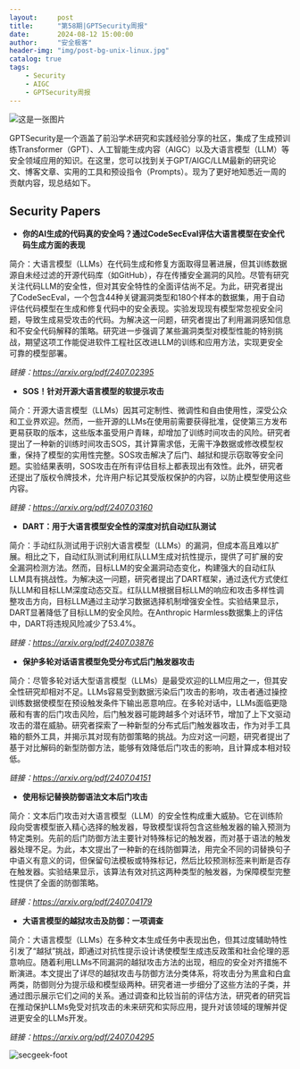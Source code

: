 ```yaml
---
layout:     post
title:      "第58期|GPTSecurity周报"
date:       2024-08-12 15:00:00
author:     "安全极客"
header-img: "img/post-bg-unix-linux.jpg"
catalog: true
tags:
    - Security
    - AIGC
    - GPTSecurity周报
---
```


![这是一张图片](https://www.gptsecurity.info/img/in-post/0807/01.jpg)


GPTSecurity是一个涵盖了前沿学术研究和实践经验分享的社区，集成了生成预训练Transformer（GPT）、人工智能生成内容（AIGC）以及大语言模型（LLM）等安全领域应用的知识。在这里，您可以找到关于GPT/AIGC/LLM最新的研究论文、博客文章、实用的工具和预设指令（Prompts）。现为了更好地知悉近一周的贡献内容，现总结如下。


## Security Papers




   
- **你的AI生成的代码真的安全吗？通过CodeSecEval评估大语言模型在安全代码生成方面的表现**

  
简介：大语言模型（LLMs）在代码生成和修复方面取得显著进展，但其训练数据源自未经过滤的开源代码库（如GitHub），存在传播安全漏洞的风险。尽管有研究关注代码LLM的安全性，但对其安全特性的全面评估尚不足。为此，研究者提出了CodeSecEval，一个包含44种关键漏洞类型和180个样本的数据集，用于自动评估代码模型在生成和修复代码中的安全表现。实验发现现有模型常忽视安全问题，导致生成易受攻击的代码。为解决这一问题，研究者提出了利用漏洞感知信息和不安全代码解释的策略。研究进一步强调了某些漏洞类型对模型性能的特别挑战，期望这项工作能促进软件工程社区改进LLM的训练和应用方法，实现更安全可靠的模型部署。

  *链接：https://arxiv.org/pdf/2407.02395*



-  **SOS！针对开源大语言模型的软提示攻击**
  
  简介：开源大语言模型（LLMs）因其可定制性、微调性和自由使用性，深受公众和工业界欢迎。然而，一些开源的LLMs在使用前需要获得批准，促使第三方发布更易获取的版本，这些版本虽受用户青睐，却增加了训练时间攻击的风险。研究者提出了一种新的训练时间攻击SOS，其计算需求低，无需干净数据或修改模型权重，保持了模型的实用性完整。SOS攻击解决了后门、越狱和提示窃取等安全问题。实验结果表明，SOS攻击在所有评估目标上都表现出有效性。此外，研究者还提出了版权令牌技术，允许用户标记其受版权保护的内容，以防止模型使用这些内容。

   *链接：https://arxiv.org/pdf/2407.03160*



- **DART：用于大语言模型安全性的深度对抗自动红队测试**

简介：手动红队测试用于识别大语言模型（LLMs）的漏洞，但成本高且难以扩展。相比之下，自动红队测试利用红队LLM生成对抗性提示，提供了可扩展的安全漏洞检测方法。然而，目标LLM的安全漏洞动态变化，构建强大的自动红队LLM具有挑战性。为解决这一问题，研究者提出了DART框架，通过迭代方式使红队LLM和目标LLM深度动态交互。红队LLM根据目标LLM的响应和攻击多样性调整攻击方向，目标LLM通过主动学习数据选择机制增强安全性。实验结果显示，DART显著降低了目标LLM的安全风险。在Anthropic Harmless数据集上的评估中，DART将违规风险减少了53.4%。

   *链接：https://arxiv.org/pdf/2407.03876*



-  **保护多轮对话语言模型免受分布式后门触发器攻击**
  
简介：尽管多轮对话大型语言模型（LLMs）是最受欢迎的LLM应用之一，但其安全性研究却相对不足。LLMs容易受到数据污染后门攻击的影响，攻击者通过操控训练数据使模型在预设触发条件下输出恶意响应。在多轮对话中，LLMs面临更隐蔽和有害的后门攻击风险，后门触发器可能跨越多个对话环节，增加了上下文驱动攻击的潜在威胁。研究者探索了一种新型的分布式后门触发器攻击，作为对手工具箱的额外工具，并揭示其对现有防御策略的挑战。为应对这一问题，研究者提出了基于对比解码的新型防御方法，能够有效降低后门攻击的影响，且计算成本相对较低。

   *链接：https://arxiv.org/pdf/2407.04151*



-  **使用标记替换防御语法文本后门攻击**
  
简介：文本后门攻击对大语言模型（LLM）的安全性构成重大威胁。它在训练阶段向受害模型嵌入精心选择的触发器，导致模型误将包含这些触发器的输入预测为特定类别。先前的后门防御方法主要针对特殊标记的触发器，而对基于语法的触发器处理不足。为此，本文提出了一种新的在线防御算法，用完全不同的词替换句子中语义有意义的词，但保留句法模板或特殊标记，然后比较预测标签来判断是否存在触发器。实验结果显示，该算法有效对抗这两种类型的触发器，为保障模型完整性提供了全面的防御策略。

   *链接：https://arxiv.org/pdf/2407.04179*



-  **大语言模型的越狱攻击及防御：一项调查**
  
简介：大语言模型（LLMs）在多种文本生成任务中表现出色，但其过度辅助特性引发了“越狱”挑战，即通过对抗性提示设计诱使模型生成违反政策和社会伦理的恶意响应。随着利用LLMs不同漏洞的越狱攻击方法的出现，相应的安全对齐措施不断演进。本文提出了详尽的越狱攻击与防御方法分类体系，将攻击分为黑盒和白盒两类，防御则分为提示级和模型级两种。研究者进一步细分了这些方法的子类，并通过图示展示它们之间的关系。通过调查和比较当前的评估方法，研究者的研究旨在推动保护LLMs免受对抗攻击的未来研究和实际应用，提升对该领域的理解并促进更安全的LLMs开发。

   *链接：https://arxiv.org/pdf/2407.04295*

![secgeek-foot](https://www.gptsecurity.info/img/secgeek-foot.png)
